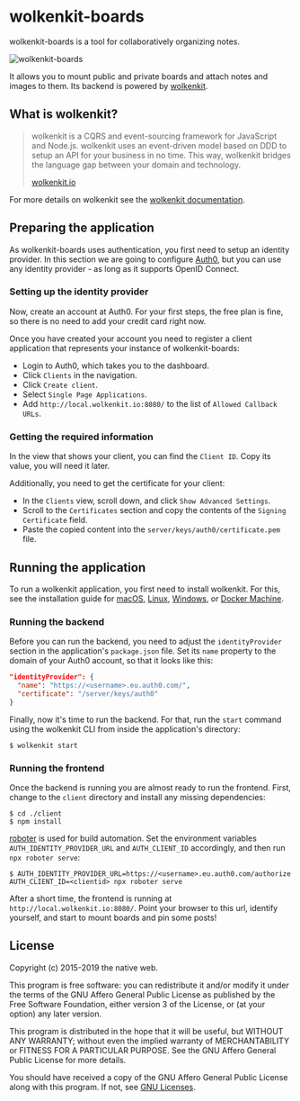 # wolkenkit-boards

wolkenkit-boards is a tool for collaboratively organizing notes.

![wolkenkit-boards](images/preview.gif "wolkenkit-boards")

It allows you to mount public and private boards and attach notes and images to them. Its backend is powered by [wolkenkit](https://www.wolkenkit.io/).

## What is wolkenkit?

> wolkenkit is a CQRS and event-sourcing framework for JavaScript and Node.js. wolkenkit uses an event-driven model based on DDD to setup an API for your business in no time. This way, wolkenkit bridges the language gap between your domain and technology.
>
> [wolkenkit.io](https://www.wolkenkit.io/)

For more details on wolkenkit see the [wolkenkit documentation](https://docs.wolkenkit.io).

## Preparing the application

As wolkenkit-boards uses authentication, you first need to setup an identity provider. In this section we are going to configure [Auth0](https://auth0.com), but you can use any identity provider - as long as it supports OpenID Connect.

### Setting up the identity provider

Now, create an account at Auth0. For your first steps, the free plan is fine, so there is no need to add your credit card right now.

Once you have created your account you need to register a client application that represents your instance of wolkenkit-boards:

- Login to Auth0, which takes you to the dashboard.
- Click `Clients` in the navigation.
- Click `Create client`.
- Select `Single Page Applications`.
- Add `http://local.wolkenkit.io:8080/` to the list of `Allowed Callback URLs`.

### Getting the required information

In the view that shows your client, you can find the `Client ID`. Copy its value, you will need it later.

Additionally, you need to get the certificate for your client:

- In the `Clients` view, scroll down, and click `Show Advanced Settings`.
- Scroll to the `Certificates` section and copy the contents of the `Signing Certificate` field.
- Paste the copied content into the `server/keys/auth0/certificate.pem` file.

## Running the application

To run a wolkenkit application, you first need to install wolkenkit. For this, see the installation guide for [macOS](https://docs.wolkenkit.io/latest/getting-started/installing-wolkenkit/installing-on-macos/), [Linux](https://docs.wolkenkit.io/latest/getting-started/installing-wolkenkit/installing-on-linux/), [Windows](https://docs.wolkenkit.io/latest/getting-started/installing-wolkenkit/installing-on-windows/), or [Docker Machine](https://docs.wolkenkit.io/latest/getting-started/installing-wolkenkit/installing-using-docker-machine/).

### Running the backend

Before you can run the backend, you need to adjust the `identityProvider` section in the application's `package.json` file. Set its `name` property to the domain of your Auth0 account, so that it looks like this:

```json
"identityProvider": {
  "name": "https://<username>.eu.auth0.com/",
  "certificate": "/server/keys/auth0"
}
```

Finally, now it's time to run the backend. For that, run the `start` command using the wolkenkit CLI from inside the application's directory:

```shell
$ wolkenkit start
```

### Running the frontend

Once the backend is running you are almost ready to run the frontend. First, change to the `client` directory and install any missing dependencies:

```shell
$ cd ./client
$ npm install
```

[roboter](https://github.com/thenativeweb/roboter) is used for build automation. Set the environment variables `AUTH_IDENTITY_PROVIDER_URL` and `AUTH_CLIENT_ID` accordingly, and then run `npx roboter serve`:

```shell
$ AUTH_IDENTITY_PROVIDER_URL=https://<username>.eu.auth0.com/authorize AUTH_CLIENT_ID=<clientid> npx roboter serve
```

After a short time, the frontend is running at `http://local.wolkenkit.io:8080/`. Point your browser to this url, identify yourself, and start to mount boards and pin some posts!

## License

Copyright (c) 2015-2019 the native web.

This program is free software: you can redistribute it and/or modify it under the terms of the GNU Affero General Public License as published by the Free Software Foundation, either version 3 of the License, or (at your option) any later version.

This program is distributed in the hope that it will be useful, but WITHOUT ANY WARRANTY; without even the implied warranty of MERCHANTABILITY or FITNESS FOR A PARTICULAR PURPOSE. See the GNU Affero General Public License for more details.

You should have received a copy of the GNU Affero General Public License along with this program. If not, see [GNU Licenses](http://www.gnu.org/licenses/).
